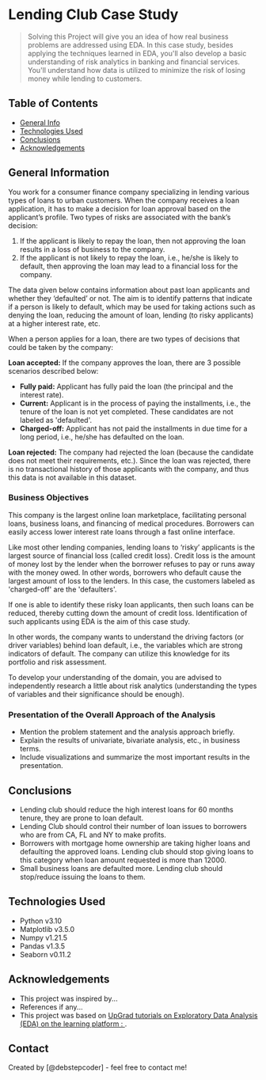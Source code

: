 # Lending Club Case Study
> Solving this Project will give you an idea of how real business problems are addressed using EDA. In this case study, besides applying the techniques learned in EDA, you'll also develop a basic understanding of risk analytics in banking and financial services. You'll understand how data is utilized to minimize the risk of losing money while lending to customers.

## Table of Contents
* [General Info](#general-information)
* [Technologies Used](#technologies-used)
* [Conclusions](#conclusions)
* [Acknowledgements](#acknowledgements)

<!-- You can include any other section that is pertinent to your problem -->

## General Information
You work for a consumer finance company specializing in lending various types of loans to urban customers. When the company receives a loan application, it has to make a decision for loan approval based on the applicant’s profile. Two types of risks are associated with the bank’s decision:

1. If the applicant is likely to repay the loan, then not approving the loan results in a loss of business to the company.
2. If the applicant is not likely to repay the loan, i.e., he/she is likely to default, then approving the loan may lead to a financial loss for the company.

The data given below contains information about past loan applicants and whether they ‘defaulted’ or not. The aim is to identify patterns that indicate if a person is likely to default, which may be used for taking actions such as denying the loan, reducing the amount of loan, lending (to risky applicants) at a higher interest rate, etc.

When a person applies for a loan, there are two types of decisions that could be taken by the company:

**Loan accepted:**
If the company approves the loan, there are 3 possible scenarios described below:

- **Fully paid:** Applicant has fully paid the loan (the principal and the interest rate).
- **Current:** Applicant is in the process of paying the installments, i.e., the tenure of the loan is not yet completed. These candidates are not labeled as 'defaulted'.
- **Charged-off:** Applicant has not paid the installments in due time for a long period, i.e., he/she has defaulted on the loan.

**Loan rejected:**
The company had rejected the loan (because the candidate does not meet their requirements, etc.). Since the loan was rejected, there is no transactional history of those applicants with the company, and thus this data is not available in this dataset.

### Business Objectives
This company is the largest online loan marketplace, facilitating personal loans, business loans, and financing of medical procedures. Borrowers can easily access lower interest rate loans through a fast online interface.

Like most other lending companies, lending loans to ‘risky’ applicants is the largest source of financial loss (called credit loss). Credit loss is the amount of money lost by the lender when the borrower refuses to pay or runs away with the money owed. In other words, borrowers who default cause the largest amount of loss to the lenders. In this case, the customers labeled as 'charged-off' are the 'defaulters'.

If one is able to identify these risky loan applicants, then such loans can be reduced, thereby cutting down the amount of credit loss. Identification of such applicants using EDA is the aim of this case study.

In other words, the company wants to understand the driving factors (or driver variables) behind loan default, i.e., the variables which are strong indicators of default. The company can utilize this knowledge for its portfolio and risk assessment.

To develop your understanding of the domain, you are advised to independently research a little about risk analytics (understanding the types of variables and their significance should be enough).

### Presentation of the Overall Approach of the Analysis
- Mention the problem statement and the analysis approach briefly.
- Explain the results of univariate, bivariate analysis, etc., in business terms.
- Include visualizations and summarize the most important results in the presentation.


<!-- You don't have to answer all the questions - just the ones relevant to your project. -->

## Conclusions
- Lending club should reduce the high interest loans for 60 months tenure, they are prone to loan default.
- Lending Club should control their number of loan issues to borrowers who are from CA, FL and NY to make profits.
- Borrowers with mortgage home ownership are taking higher loans and defaulting the approved loans. Lending club should stop giving loans to this category when loan amount requested is more than 12000.
- Small business loans are defaulted more. Lending club should stop/reduce issuing the loans to them.


<!-- You don't have to answer all the questions - just the ones relevant to your project. -->


## Technologies Used
- Python v3.10
- Matplotlib v3.5.0
- Numpy v1.21.5
- Pandas v1.3.5
- Seaborn v0.11.2


<!-- As the libraries versions keep on changing, it is recommended to mention the version of library used in this project -->

## Acknowledgements

- This project was inspired by...
- References if any...
- This project was based on [UpGrad tutorials on Exploratory Data Analysis (EDA) on the learning platform : ](https://www.upgrad.com/machine-learning-ai-pgd-iiitb/).


## Contact
Created by [@debstepcoder] - feel free to contact me!




